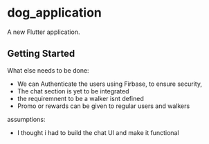# dog_application

A new Flutter application.

## Getting Started

What else needs to be done:
- We can Authenticate the users using Firbase, to ensure security,
- The chat section is yet to be integrated
- the requiremnent to be a walker isnt defined
- Promo or rewards can be given to regular users and walkers

assumptions:
- I thought i had to build the chat UI and make it functional
